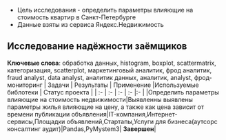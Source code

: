 * Цель исследования - определить параметры влияющие на стоимость квартир в Санкт-Петербурге
* Данные взяты из сервиса Яндекс.Недвижимость

## Исследование надёжности заёмщиков
**Ключевые слова**: обработка данных, histogram, boxplot, scattermatrix, категоризация, scatterplot, маркетинговый аналитик, фрод аналитик, fraud analyst, data analyst, аналитик данных, аналитик, analyst, фрод-мониторинг
| Задачи | Результаты | Применение |Используемые библотеки | Статус проекта |
| :- | :- | :- | :- |:- |
|Определить параметры влияющие на стоимость недвижимости|Выявленны выявлены параметры жилья влияющие на цену, а также как цена зависит от времени публикации объявления|IT-компания,Интернет-сервисы,Площадки объявлений,Стартапы,Услуги для бизнеса(аутсорс консалтинг аудит)|Pandas,PyMystem3| **Завершен**|
